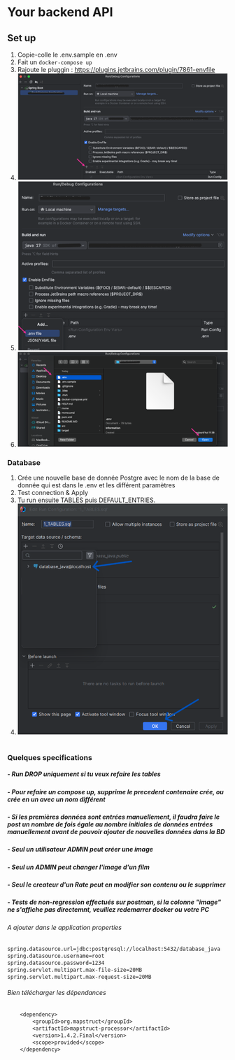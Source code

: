 # Your backend API

## Set up 
1. Copie-colle le .env.sample en .env
2. Fait un `docker-compose up`
3. Rajoute le pluggin : https://plugins.jetbrains.com/plugin/7861-envfile
4. <img src="images-readme/img.png">
5. <img src="images-readme/img_1.png">
6. <img src="images-readme/img_2.png">

### Database
1. Crée une nouvelle base de donnée Postgre avec le nom de la base de donnée qui est dans le .env et les différent paramètres
2. Test connection & Apply
3. Tu run ensuite TABLES puis DEFAULT_ENTRIES. 
4. <img src="images-readme/img_3.png">

#

### Quelques specifications

##### - Run DROP uniquement si tu veux refaire les tables 
##### - Pour refaire un compose up, supprime le precedent contenaire crée, ou crée en un avec un nom différent
##### - Si les premières données sont entrées manuellement, il faudra faire le post un nombre de fois égale au nombre initiales de données entrées manuellement avant de pouvoir ajouter de nouvelles données dans la BD 
##### - Seul un utilisateur ADMIN peut créer une image
##### - Seul un ADMIN peut changer l'image d'un film
##### - Seul le createur d'un Rate peut en modifier son contenu ou le supprimer
##### - Tests de non-regression effectués sur postman, si la colonne "image" ne s'affiche pas directemnt, veuillez redemarrer docker ou votre PC 

###### A ajouter dans le application properties
```
spring.datasource.url=jdbc:postgresql://localhost:5432/database_java
spring.datasource.username=root
spring.datasource.password=1234
spring.servlet.multipart.max-file-size=20MB
spring.servlet.multipart.max-request-size=20MB 
```

###### Bien télécharger les dépendances

		<dependency>
			<groupId>org.mapstruct</groupId>
			<artifactId>mapstruct-processor</artifactId>
			<version>1.4.2.Final</version>
			<scope>provided</scope>
		</dependency>
